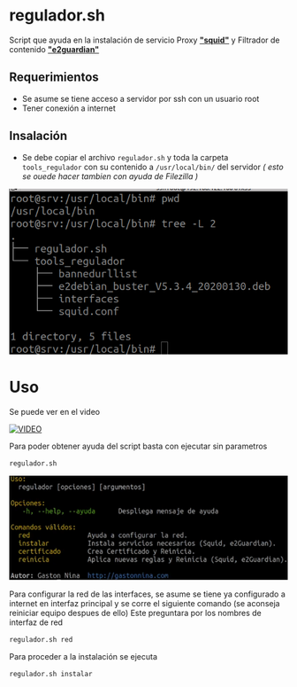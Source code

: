 # regulador.sh
Script que ayuda en la instalación de servicio Proxy [**"squid"**](https://en.wikipedia.org/wiki/Squid_(software)) y Filtrador de contenido [**"e2guardian"**](http://e2guardian.org/cms/index.php)

## Requerimientos

- Se asume se tiene acceso a servidor por ssh con un usuario root
- Tener conexión a internet

## Insalación

- Se debe copiar el archivo `regulador.sh` y toda la carpeta  `tools_regulador` con su contenido a `/usr/local/bin/` del servidor *( esto se ouede hacer tambien con ayuda de Filezilla )*


![Regulador patalla inslacion](img_instalacion.png?raw=true "Regulador patalla inslacion")
# Uso

Se puede ver en el video

[![VIDEO](https://img.youtube.com/vi/TPEpAVbFpY0/0.jpg)](https://www.youtube.com/watch?v=TPEpAVbFpY0)


Para poder obtener ayuda del script basta con ejecutar sin parametros

```bash
regulador.sh
```
![Regulador patalla ayuda](img_ayuda.png?raw=true "Regulador patalla ayuda")

Para configurar la red de las interfaces, se asume se tiene ya configurado a internet en interfaz principal y se corre el siguiente comando (se aconseja reiniciar equipo despues de ello)
Este preguntara por los nombres de interfaz de red

```bash
regulador.sh red
```

Para proceder a la instalación se ejecuta

```bash
regulador.sh instalar
```